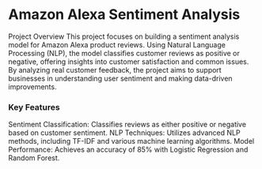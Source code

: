 # Amazon Alexa Sentiment Analysis
Project Overview
This project focuses on building a sentiment analysis model for Amazon Alexa product reviews. Using Natural Language Processing (NLP), the model classifies customer reviews as positive or negative, offering insights into customer satisfaction and common issues. By analyzing real customer feedback, the project aims to support businesses in understanding user sentiment and making data-driven improvements.

### Key Features
Sentiment Classification: Classifies reviews as either positive or negative based on customer sentiment.
NLP Techniques: Utilizes advanced NLP methods, including TF-IDF and various machine learning algorithms.
Model Performance: Achieves an accuracy of 85% with Logistic Regression and Random Forest.
